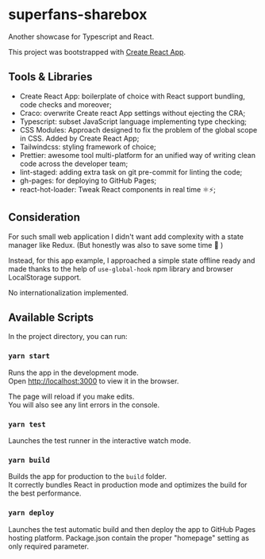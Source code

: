 # superfans-sharebox

Another showcase for Typescript and React.

This project was bootstrapped with [Create React App](https://github.com/facebook/create-react-app).

## Tools & Libraries

- Create React App: boilerplate of choice with React support bundling, code checks and moreover;
- Craco: overwrite Create react App settings without ejecting the CRA;
- Typescript: subset JavaScript language implementing type checking;
- CSS Modules: Approach designed to fix the problem of the global scope in CSS. Added by Create React App;
- Tailwindcss: styling framework of choice;
- Prettier: awesome tool multi-platform for an unified way of writing clean code across the developer team;
- lint-staged: adding extra task on git pre-commit for linting the code;
- gh-pages: for deploying to GitHub Pages;
- react-hot-loader: Tweak React components in real time ⚛️⚡️;

## Consideration

For such small web application I didn't want add complexity with a state manager like Redux. (But honestly was also to save some time :money_mouth_face: )

Instead, for this app example, I approached a simple state offline ready and made thanks to the help of `use-global-hook` npm library and browser LocalStorage support.

No internationalization implemented.

## Available Scripts

In the project directory, you can run:

### `yarn start`

Runs the app in the development mode.\
Open [http://localhost:3000](http://localhost:3000) to view it in the browser.

The page will reload if you make edits.\
You will also see any lint errors in the console.

### `yarn test`

Launches the test runner in the interactive watch mode.

### `yarn build`

Builds the app for production to the `build` folder.\
It correctly bundles React in production mode and optimizes the build for the best performance.

### `yarn deploy`

Launches the test automatic build and then deploy the app to GitHub Pages hosting platform. Package.json contain the proper "homepage" setting as only required parameter.
